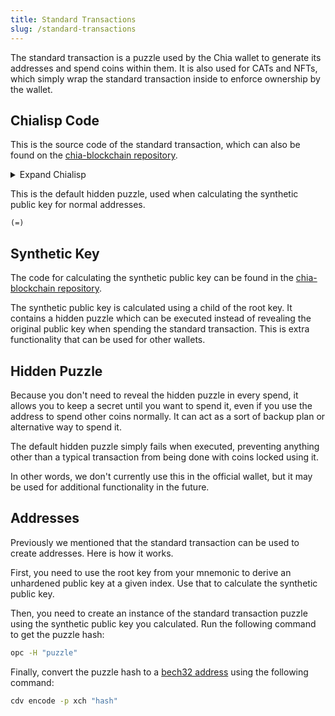 ```yaml
---
title: Standard Transactions
slug: /standard-transactions
---
```


The standard transaction is a puzzle used by the Chia wallet to generate its addresses and spend coins within them. It is also used for CATs and NFTs, which simply wrap the standard transaction inside to enforce ownership by the wallet.

## Chialisp Code

This is the source code of the standard transaction, which can also be found on the [chia-blockchain repository](https://github.com/Chia-Network/chia-blockchain/blob/main/chia/wallet/puzzles/p2_delegated_puzzle_or_hidden_puzzle.clvm).

<details>
  <summary>Expand Chialisp</summary>

```chialisp
; build a pay-to delegated puzzle or hidden puzzle
; coins can be unlocked by signing a delegated puzzle and its solution
; OR by revealing the hidden puzzle and the underlying original key

; glossary of parameter names:

; hidden_puzzle: a "hidden puzzle" that can be revealed and used as an alternate
;   way to unlock the underlying funds
;
; synthetic_key_offset: a private key cryptographically generated using the hidden
;   puzzle and as inputs `original_public_key`
;
; SYNTHETIC_PUBLIC_KEY: the public key that is the sum of `original_public_key` and the
;   public key corresponding to `synthetic_key_offset`
;
; original_public_key: a public key, where knowledge of the corresponding private key
;   represents ownership of the file
;
; delegated_puzzle: a delegated puzzle, as in "graftroot", which should return the
;   desired conditions.
;
; solution: the solution to the delegated puzzle


(mod
    ; A puzzle should commit to `SYNTHETIC_PUBLIC_KEY`
    ;
    ; The solution should pass in 0 for `original_public_key` if it wants to use
    ; an arbitrary `delegated_puzzle` (and `solution`) signed by the
    ; `SYNTHETIC_PUBLIC_KEY` (whose corresponding private key can be calculated
    ; if you know the private key for `original_public_key`)
    ;
    ; Or you can solve the hidden puzzle by revealing the `original_public_key`,
    ; the hidden puzzle in `delegated_puzzle`, and a solution to the hidden puzzle.

    (SYNTHETIC_PUBLIC_KEY original_public_key delegated_puzzle solution)

    ; "assert" is a macro that wraps repeated instances of "if"
    ; usage: (assert A0 A1 ... An R)
    ; all of A0, A1, ... An must evaluate to non-null, or an exception is raised
    ; return the value of R (if we get that far)

    (defmacro assert items
        (if (r items)
            (list if (f items) (c assert (r items)) (q . (x)))
            (f items)
        )
    )

    (include condition_codes.clvm)

    ;; hash a tree
    ;; This is used to calculate a puzzle hash given a puzzle program.
    (defun sha256tree1
           (TREE)
           (if (l TREE)
               (sha256 2 (sha256tree1 (f TREE)) (sha256tree1 (r TREE)))
               (sha256 1 TREE)
           )
    )

    ; "is_hidden_puzzle_correct" returns true iff the hidden puzzle is correctly encoded

    (defun-inline is_hidden_puzzle_correct (SYNTHETIC_PUBLIC_KEY original_public_key delegated_puzzle)
      (=
          SYNTHETIC_PUBLIC_KEY
          (point_add
              original_public_key
              (pubkey_for_exp (sha256 original_public_key (sha256tree1 delegated_puzzle)))
          )
      )
    )

    ; "possibly_prepend_aggsig" is the main entry point

    (defun-inline possibly_prepend_aggsig (SYNTHETIC_PUBLIC_KEY original_public_key delegated_puzzle conditions)
      (if original_public_key
          (assert
              (is_hidden_puzzle_correct SYNTHETIC_PUBLIC_KEY original_public_key delegated_puzzle)
              conditions
          )
          (c (list AGG_SIG_ME SYNTHETIC_PUBLIC_KEY (sha256tree1 delegated_puzzle)) conditions)
      )
    )

    ; main entry point

    (possibly_prepend_aggsig
        SYNTHETIC_PUBLIC_KEY original_public_key delegated_puzzle
        (a delegated_puzzle solution))
)
```

</details>

This is the default hidden puzzle, used when calculating the synthetic public key for normal addresses.

```chialisp
(=)
```

## Synthetic Key

The code for calculating the synthetic public key can be found in the [chia-blockchain repository](https://github.com/Chia-Network/chia-blockchain/blob/67b45c92eaab014c9c77a83b42e14e5f5fa6e28b/chia/wallet/puzzles/p2_delegated_puzzle_or_hidden_puzzle.py#L88).

The synthetic public key is calculated using a child of the root key. It contains a hidden puzzle which can be executed instead of revealing the original public key when spending the standard transaction. This is extra functionality that can be used for other wallets.

## Hidden Puzzle

Because you don't need to reveal the hidden puzzle in every spend, it allows you to keep a secret until you want to spend it, even if you use the address to spend other coins normally. It can act as a sort of backup plan or alternative way to spend it.

The default hidden puzzle simply fails when executed, preventing anything other than a typical transaction from being done with coins locked using it.

In other words, we don't currently use this in the official wallet, but it may be used for additional functionality in the future.

## Addresses

Previously we mentioned that the standard transaction can be used to create addresses. Here is how it works.

First, you need to use the root key from your mnemonic to derive an unhardened public key at a given index. Use that to calculate the synthetic public key.

Then, you need to create an instance of the standard transaction puzzle using the synthetic public key you calculated. Run the following command to get the puzzle hash:

```bash
opc -H "puzzle"
```

Finally, convert the puzzle hash to a [bech32 address](https://en.bitcoin.it/wiki/Bech32) using the following command:

```bash
cdv encode -p xch "hash"
```
